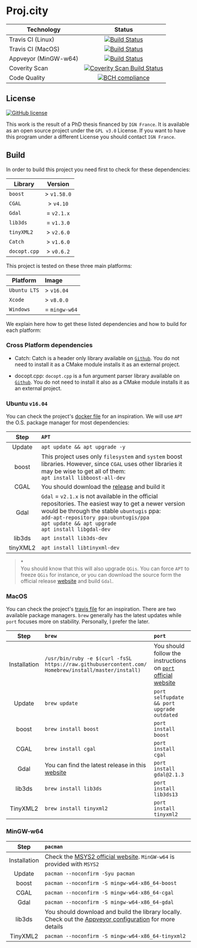 # Proj.city

| Technology               | Status        |
| ------------------------ |:-------------:|
| Travis CI (Linux)| [![Build Status](https://travis-ci.org/ethiy/proj.city.svg?branch=master)](https://travis-ci.org/ethiy/proj.city)|
| Travis CI (MacOS)| [![Build Status](https://travis-ci.org/ethiy/proj.city.svg?branch=travis-macos-build)](https://travis-ci.org/ethiy/proj.city)|
| Appveyor (MinGW-w64)     | [![Build Status](https://ci.appveyor.com/api/projects/status/855pa36o55g3hwq7/branch/master?svg=true)](https://ci.appveyor.com/project/ethiy/proj.city/branch/master)|
| Coverity Scan            |[![Coverity Scan Build Status](https://scan.coverity.com/projects/11095/badge.svg)](https://scan.coverity.com/projects/ethiy-proj-city)|
| Code Quality             |[![BCH compliance](https://bettercodehub.com/edge/badge/ethiy/proj.city?branch=master)](https://bettercodehub.com/)

## License

[![GitHub license](https://img.shields.io/badge/license-GPL3.0-blue.svg)](/LICENSE)

This work is the result of a PhD thesis financed by `IGN France`. It is available as an open source project under the `GPL v3.0` License. If you want to have this program under a different License you should contact `IGN France`.

## Build

In order to build this project you need first to check for these dependencies:

| Library               | Version       |
| --------------------- |:-------------:|
| `boost`               | > `v1.58.0`   |
| `CGAL`                | > `v4.10`    |
| `Gdal`                | = `v2.1.x`    |
| `lib3ds`              | = `v1.3.0`    |
| `tinyXML2`            | > `v2.6.0`    |
| `Catch`               | > `v1.6.0`    |
| `docopt.cpp`          | > `v0.6.2`    |

 This project is tested on these three main platforms:

| Platform              | Image         |
| --------------------- |:------------- |
| `Ubuntu LTS`          | > `v16.04`    |
| `Xcode`               | > `v8.0.0`    |
| `Windows`             | = `mingw-w64` |

 We explain here how to get these listed dependencies and how to build for each platform:

### Cross Platform dependencies

* Catch:
    Catch is a header only library available on [`Github`](https://github.com/philsquared/Catch). You do not need to install it as a CMake module installs it as an external project.

* docopt.cpp:
    `docopt.cpp` is a fun argument parser library available on [`Github`](https://github.com/docopt/docopt.cpp). You do not need to install it also as a CMake module installs it as an external project.

### Ubuntu `v16.04`

You can check the project's [docker file](Dockerfile) for an inspiration. We will use `APT` the O.S. package manager for most dependencies:

| Step         | `APT`           |
|:------------:|:------------- |
| Update       | `apt update && apt upgrade -y` |
| boost        | This project uses only  `filesystem` and `system` boost libraries. However, since `CGAL` uses other libraries it may be wise to get all of them:<br>`apt install libboost-all-dev` |
| CGAL         | You should download the [release](https://github.com/CGAL/cgal/releases/tag/releases%2FCGAL-4.10) and build it |
| Gdal         | `Gdal` = `v2.1.x` is not available in the official repositories. The easiest way to get a newer version would be through the stable `ubuntugis` ppa:<br>`add-apt-repository ppa:ubuntugis/ppa`<br>`apt update && apt upgrade`<br>`apt install libgdal-dev`|
| lib3ds       | `apt install lib3ds-dev` |
| tinyXML2       | `apt install libtinyxml-dev` |

>\*\
You should know that this will also upgrade `QGis`. You can force `APT` to freeze `QGis` for instance, or you can download the source form the official release [website](https://trac.osgeo.org/gdal/wiki/DownloadSource) and build `Gdal`.

### MacOS

You can check the project's [travis file](/.travis.yml) for an inspiration. There are two available package managers. `brew` generally has the latest updates while `port` focuses more on stability. Personally, I prefer the later.

| Step         | `brew`        | `port`        |
|:------------:|:------------- |:------------- |
| Installation | `/usr/bin/ruby -e $(curl -fsSL https://raw.githubusercontent.com/`<br>`Homebrew/install/master/install)` | You should follow the instructions on [`port` official website](https://www.macports.org/install.php) |
| Update       | `brew update` | `port selfupdate && port upgrade outdated` |
| boost        | `brew install boost` | `port install boost` |
| CGAL         | `brew install cgal` | `port install cgal` |
| Gdal         | You can find the latest release in this [website](http://www.kyngchaos.com/software/frameworks) | `port install gdal@2.1.3` |
| lib3ds       | `brew install lib3ds` | `port install lib3ds13` |
| TinyXML2     | `brew install tinyxml2` | `port install tinyxml2` |

### MinGW-w64

| Step         | `pacman`      |
|:------------:|:------------- |
| Installation  | Check the [MSYS2 official website](http://www.msys2.org). `MinGW-w64` is provided with `MSYS2` |
| Update       | `pacman --noconfirm -Syu pacman` |
| boost        | `pacman --noconfirm -S mingw-w64-x86_64-boost` |
| CGAL         | `pacman --noconfirm -S mingw-w64-x86_64-cgal` |
| Gdal         | `pacman --noconfirm -S mingw-w64-x86_64-gdal`|
| lib3ds       | You should download and build the library locally. Check out the [Appveyor configuration](appveyor.yml/#L35) for more details |
| TinyXML2     | `pacman --noconfirm -S mingw-w64-x86_64-tinyxml2`|
